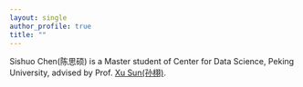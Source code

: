 ```yaml
---
layout: single
author_profile: true
title: ""
---
```


Sishuo Chen(陈思硕) is a Master student of Center for Data Science, Peking University, advised by Prof. [Xu Sun(孙栩)](https://xusun.org).
